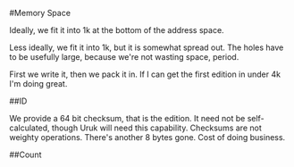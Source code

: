#Memory Space

Ideally, we fit it into 1k at the bottom of the address space. 

Less ideally, we fit it into 1k, but it is somewhat spread out. The holes have to be usefully large, because we're not wasting space, period. 

First we write it, then we pack it in. If I can get the first edition in under 4k I'm doing great. 

##ID

We provide a 64 bit checksum, that is the edition. It need not be self-calculated, though Uruk will need this capability. Checksums are not weighty operations. There's another 8 bytes gone. Cost of doing business. 

##Count


